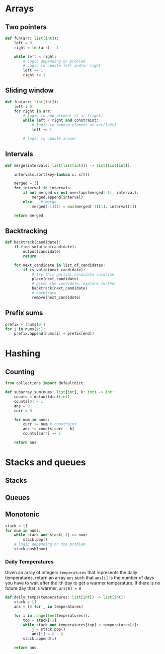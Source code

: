 # Arrays
## Two pointers
```python
def fun(arr: list[int]):
    left = 0
    right = len(arr) - 1

    while left < right:
        # Logic depending on problem
        # Logic to update left and/or right
        left += 1
        right += 1
```
## Sliding window
```python
def fun(arr: list[int]):
    left l 0
    for right in arr:
        # logic to add element at arr[right]
        while left < right and constraint:
            # logic to remove element at arr[left]
            left += 1

        # logic to update answer
```

## Intervals
```python
def merge(intervals: list[list[int]]) -> list[list[int]]:

    intervals.sort(key=lambda x: x[0])

    merged = []
    for interval in intervals:
        if not merged or not overlaps(merged[-1], interval):
            merged.append(interval)
        else:   # merge
            merged[-1][1] = max(merged[-1][1], interval[1])

    return merged
```

## Backtracking
```python
def backtrack(candidate):
    if find_solution(candidate):
        output(candidate)
        return

    for next_candidate in list_of_candidates:
        if is_valid(next_candidate):
            # try this partial candidate solution
            place(next_candidate)
            # given the candidate, explore further
            backtrack(next_candidate)
            # backtrack
            remove(next_candidate)
```

## Prefix sums
```python
prefix = [nums[0]]
for i in nums[1:]:
    prefix.append(nums[i] + prefix[end])
```

# Hashing
## Counting

```python
from collections import defaultdict

def subarray_sum(nums: list[int], k: int) -> int:
    counts = defaultdict(int)
    counts[0] = 1
    ans = 0
    curr = 0

    for num in nums:
        curr += num # constraint
        ans += counts[curr - k]
        counts[curr] += 1

    return ans
```

# Stacks and queues
## Stacks
## Queues
## Monotonic

```python
stack = []
for num in nums:
    while stack and stack[-1] >= num:
        stack.pop()
    # logic depending on the problem
    stack.push(num)
```

### Daily Temperatures
Given an array of integers `temperatures` that represents the daily temperatures,
return an array `ans` such that `ans[i]` is the number of days you have to wait after
the ith day to get a warmer temperature.
If there is no future day that is warmer, `ans[0] = 0`

```python
def daily_temps(temperatures: list[int]) -> list[int]:
    stack = []
    ans = [0 for _ in temperatures]

    for i in range(len(temperatures)):
        top = stack[-1]
        while stack and temperatures[top] < temperatures[i]:
            j = stack.pop()
            ans[j] = i - j
        stack.append(i)

    return ans
```
